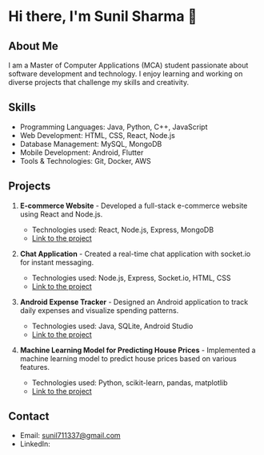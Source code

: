 # Hi there, I'm Sunil Sharma 👋

## About Me
I am a Master of Computer Applications (MCA) student passionate about software development and technology. I enjoy learning and working on diverse projects that challenge my skills and creativity.

## Skills
- Programming Languages: Java, Python, C++, JavaScript
- Web Development: HTML, CSS, React, Node.js
- Database Management: MySQL, MongoDB
- Mobile Development: Android, Flutter
- Tools & Technologies: Git, Docker, AWS

## Projects
1. **E-commerce Website** - Developed a full-stack e-commerce website using React and Node.js.
   - Technologies used: React, Node.js, Express, MongoDB
   - [Link to the project](https://github.com/username/e-commerce-website)
   
2. **Chat Application** - Created a real-time chat application with socket.io for instant messaging.
   - Technologies used: Node.js, Express, Socket.io, HTML, CSS
   - [Link to the project](https://github.com/username/chat-application)
   
3. **Android Expense Tracker** - Designed an Android application to track daily expenses and visualize spending patterns.
   - Technologies used: Java, SQLite, Android Studio
   - [Link to the project](https://github.com/username/expense-tracker)

4. **Machine Learning Model for Predicting House Prices** - Implemented a machine learning model to predict house prices based on various features.
   - Technologies used: Python, scikit-learn, pandas, matplotlib
   - [Link to the project](https://github.com/username/house-price-prediction)

## Contact
- Email: sunil711337@gmail.com
- LinkedIn:
